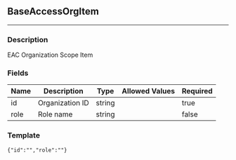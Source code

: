 ## BaseAccessOrgItem
---
### Description
EAC Organization Scope Item
### Fields
| Name | Description | Type | Allowed Values | Required |
| ---- | ----------- | ---- | -------------- | -------- |
| id | Organization ID | string |  | true |
| role | Role name | string |  | false |
### Template
```
{"id":"","role":""}
```
